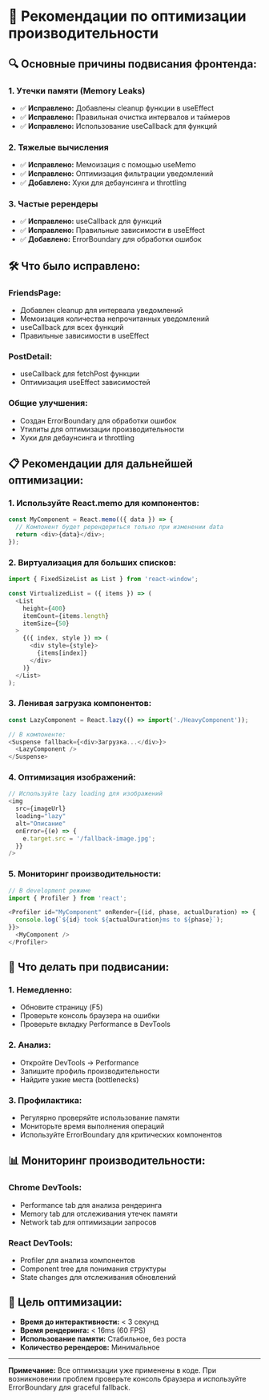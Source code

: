 # 🚀 Рекомендации по оптимизации производительности

## 🔍 Основные причины подвисания фронтенда:

### 1. **Утечки памяти (Memory Leaks)**
- ✅ **Исправлено:** Добавлены cleanup функции в useEffect
- ✅ **Исправлено:** Правильная очистка интервалов и таймеров
- ✅ **Исправлено:** Использование useCallback для функций

### 2. **Тяжелые вычисления**
- ✅ **Исправлено:** Мемоизация с помощью useMemo
- ✅ **Исправлено:** Оптимизация фильтрации уведомлений
- ✅ **Добавлено:** Хуки для дебаунсинга и throttling

### 3. **Частые ререндеры**
- ✅ **Исправлено:** useCallback для функций
- ✅ **Исправлено:** Правильные зависимости в useEffect
- ✅ **Добавлено:** ErrorBoundary для обработки ошибок

## 🛠️ Что было исправлено:

### **FriendsPage:**
- Добавлен cleanup для интервала уведомлений
- Мемоизация количества непрочитанных уведомлений
- useCallback для всех функций
- Правильные зависимости в useEffect

### **PostDetail:**
- useCallback для fetchPost функции
- Оптимизация useEffect зависимостей

### **Общие улучшения:**
- Создан ErrorBoundary для обработки ошибок
- Утилиты для оптимизации производительности
- Хуки для дебаунсинга и throttling

## 📋 Рекомендации для дальнейшей оптимизации:

### 1. **Используйте React.memo для компонентов:**
```javascript
const MyComponent = React.memo(({ data }) => {
  // Компонент будет ререндериться только при изменении data
  return <div>{data}</div>;
});
```

### 2. **Виртуализация для больших списков:**
```javascript
import { FixedSizeList as List } from 'react-window';

const VirtualizedList = ({ items }) => (
  <List
    height={400}
    itemCount={items.length}
    itemSize={50}
  >
    {({ index, style }) => (
      <div style={style}>
        {items[index]}
      </div>
    )}
  </List>
);
```

### 3. **Ленивая загрузка компонентов:**
```javascript
const LazyComponent = React.lazy(() => import('./HeavyComponent'));

// В компоненте:
<Suspense fallback={<div>Загрузка...</div>}>
  <LazyComponent />
</Suspense>
```

### 4. **Оптимизация изображений:**
```javascript
// Используйте lazy loading для изображений
<img 
  src={imageUrl} 
  loading="lazy" 
  alt="Описание"
  onError={(e) => {
    e.target.src = '/fallback-image.jpg';
  }}
/>
```

### 5. **Мониторинг производительности:**
```javascript
// В development режиме
import { Profiler } from 'react';

<Profiler id="MyComponent" onRender={(id, phase, actualDuration) => {
  console.log(`${id} took ${actualDuration}ms to ${phase}`);
}}>
  <MyComponent />
</Profiler>
```

## 🚨 Что делать при подвисании:

### 1. **Немедленно:**
- Обновите страницу (F5)
- Проверьте консоль браузера на ошибки
- Проверьте вкладку Performance в DevTools

### 2. **Анализ:**
- Откройте DevTools → Performance
- Запишите профиль производительности
- Найдите узкие места (bottlenecks)

### 3. **Профилактика:**
- Регулярно проверяйте использование памяти
- Мониторьте время выполнения операций
- Используйте ErrorBoundary для критических компонентов

## 📊 Мониторинг производительности:

### **Chrome DevTools:**
- Performance tab для анализа рендеринга
- Memory tab для отслеживания утечек памяти
- Network tab для оптимизации запросов

### **React DevTools:**
- Profiler для анализа компонентов
- Component tree для понимания структуры
- State changes для отслеживания обновлений

## 🎯 Цель оптимизации:

- **Время до интерактивности:** < 3 секунд
- **Время рендеринга:** < 16ms (60 FPS)
- **Использование памяти:** Стабильное, без роста
- **Количество ререндеров:** Минимальное

---

**Примечание:** Все оптимизации уже применены в коде. При возникновении проблем проверьте консоль браузера и используйте ErrorBoundary для graceful fallback.














